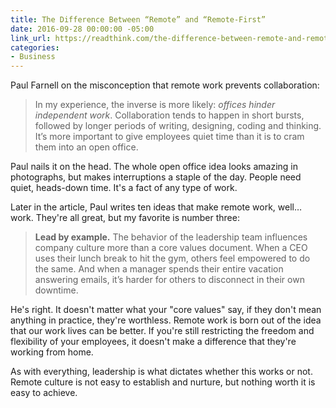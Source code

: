 ```yaml
---
title: The Difference Between “Remote” and “Remote-First”
date: 2016-09-28 00:00:00 -05:00
link_url: https://readthink.com/the-difference-between-remote-and-remote-first-7dd38458855f?gi=bc9be0e8887e
categories:
- Business
---
```


Paul Farnell on the misconception that remote work prevents collaboration:

> In my experience, the inverse is more likely: *offices hinder independent work*. Collaboration tends to happen in short bursts, followed by longer periods of writing, designing, coding and thinking. It’s more important to give employees quiet time than it is to cram them into an open office.

Paul nails it on the head. The whole open office idea looks amazing in photographs, but makes interruptions a staple of the day. People need quiet, heads-down time. It's a fact of any type of work.

Later in the article, Paul writes ten ideas that make remote work, well… work. They're all great, but my favorite is number three:

> **Lead by example.** The behavior of the leadership team influences company culture more than a core values document. When a CEO uses their lunch break to hit the gym, others feel empowered to do the same. And when a manager spends their entire vacation answering emails, it’s harder for others to disconnect in their own downtime.

He's right. It doesn't matter what your "core values" say, if they don't mean anything in practice, they're worthless. Remote work is born out of the idea that our work lives can be better. If you're still restricting the freedom and flexibility of your employees, it doesn't make a difference that they're working from home.

As with everything, leadership is what dictates whether this works or not. Remote culture is not easy to establish and nurture, but nothing worth it is easy to achieve.
